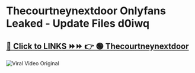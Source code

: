 
 # Thecourtneynextdoor Onlyfans Leaked - Update Files d0iwq

## <h2><a href="https://clipsfans.com/Thecourtneynextdoor&ref=git">🔗 Click to LINKS ⏩⏩ 👉 🟢 Thecourtneynextdoor </a></h2>

<a href="https://clipsfans.com/Thecourtneynextdoor&ref=git" rel="nofollow" data-target="animated-image.originalLink"><img src="https://i.ibb.co.com/xMMVF88/686577567.gif" alt="Viral Video Original" style="max-width: 100%; display: inline-block;" data-target="animated-image.originalImage"></a>

